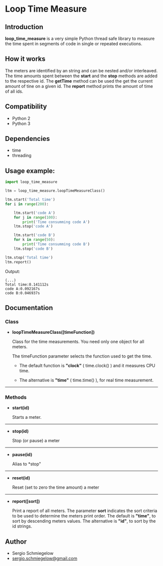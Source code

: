 # Loop Time Measure

## Introduction
**loop_time_measure** is a very simple Python thread safe library to measure the time spent in segments of code in single or repeated executions.

## How it works
The meters are identified by an string and can be nested and/or interleaved.
The time amounts spent between the **start** and the **stop** methods are added to the respective id.
The **getTime** method can be used the get the current amount of tine on a given id.
The **report** method prints the amount of time of all ids.

## Compatibility
* Python 2
* Python 3

## Dependencies
* time
* threading

## Usage example:
```python
import loop_time_measure

ltm = loop_time_measure.loopTimeMeasureClass()

ltm.start('Total time')
for i in range(200):

    ltm.start('code A')
    for j in range(100):
        print('Time consumming code A')
    ltm.stop('code A')

    ltm.start('code B')
    for k in range(50):
        print('Time consumming code B')
    ltm.stop('code B')

ltm.stop('Total time')
ltm.report()
```
Output:
```
(...)
Total time:0.141112s
code A:0.092167s
code B:0.046937s

```
## Documentation

### Class
* **loopTimeMeasureClass([timeFunction])**

    Class for the time measurements. You need only one object for all meters.

    The timeFunction parameter selects the function used to get the time.

    * The default function is **"clock"** ( time.clock() ) and it measures CPU time.

    * The alternative is **"time"** ( time.time() ), for real time measurement.
---
### Methods
* **start(id)**

    Starts a meter.
---
* **stop(id)**

    Stop (or pause) a meter
---
* **pause(id)**

    Alias to *stop"
---
* **reset(id)**

    Reset (set to zero the time amount) a meter
---
* **report([sort])**

    Print a report of all meters. The parameter **sort** indicates the sort criteria to be used to determine the meters print order. The default is **"time"**, to sort by descending meters values. The alternative is **"id"**, to sort by the id strings.

## Author
* Sergio Schmiegelow
* sergio.schmiegelow@gmail.com
